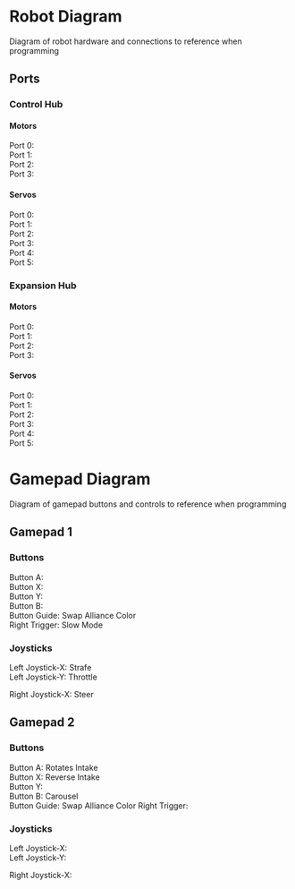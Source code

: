 # Robot Diagram

Diagram of robot hardware and connections to reference when programming

## Ports

### Control Hub

#### Motors
Port 0:  
Port 1:  
Port 2:   
Port 3:  

#### Servos
Port 0:  
Port 1:  
Port 2:  
Port 3:  
Port 4:  
Port 5:  

### Expansion Hub

#### Motors
Port 0:  
Port 1:  
Port 2:  
Port 3:  

#### Servos
Port 0:  
Port 1:  
Port 2:  
Port 3:  
Port 4:  
Port 5:  

# Gamepad Diagram

Diagram of gamepad buttons and controls to reference when programming

## Gamepad 1
### Buttons
Button A:  
Button X:  
Button Y:  
Button B:  
Button Guide: Swap Alliance Color  
Right Trigger: Slow Mode  

### Joysticks
Left Joystick-X: Strafe  
Left Joystick-Y: Throttle

Right Joystick-X: Steer  


## Gamepad 2
### Buttons
Button A: Rotates Intake  
Button X: Reverse Intake  
Button Y:   
Button B: Carousel     
Button Guide: Swap Alliance Color
Right Trigger: 

### Joysticks
Left Joystick-X:   
Left Joystick-Y: 

Right Joystick-X: 








